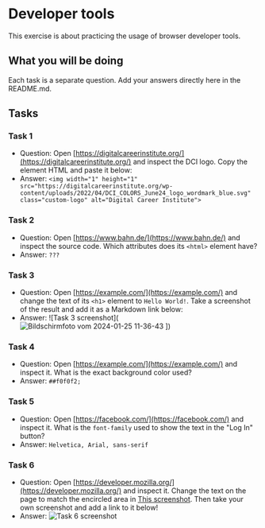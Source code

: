 # Developer tools

This exercise is about practicing the usage of browser developer tools.

## What you will be doing

Each task is a separate question. Add your answers directly here in the README.md.

## Tasks

### Task 1

- Question: Open [https://digitalcareerinstitute.org/](https://digitalcareerinstitute.org/) and inspect the DCI logo. Copy the element HTML and paste it below:
- Answer: `<img width="1" height="1" src="https://digitalcareerinstitute.org/wp-content/uploads/2022/04/DCI_COLORS_June24_logo_wordmark_blue.svg" class="custom-logo" alt="Digital Career Institute">`

### Task 2

- Question: Open [https://www.bahn.de/](https://www.bahn.de/) and inspect the source code. Which attributes does its `<html>` element have?
- Answer: `???`

### Task 3

- Question: Open [https://example.com/](https://example.com/) and change the text of its `<h1>` element to `Hello World!`. Take a screenshot of the result and add it as a Markdown link below:
- Answer: ![Task 3 screenshot](![Bildschirmfoto vom 2024-01-25 11-36-43](https://github.com/DCI-WD-TZ-23-D01/uib-06-devtools-dci1234ines/assets/153717211/5ce20264-dbc7-4dcd-9408-bafa9542eae9)
])

### Task 4

- Question: Open [https://example.com/](https://example.com/) and inspect it. What is the exact background color used?
- Answer: `##f0f0f2;`

### Task 5

- Question: Open [https://facebook.com/](https://facebook.com/) and inspect it. What is the `font-family` used to show the text in the "Log In" button?
- Answer: `Helvetica, Arial, sans-serif`

### Task 6

- Question: Open [https://developer.mozilla.org/](https://developer.mozilla.org/) and inspect it. Change the text on the page to match the encircled area in [This screenshot](Example.png). Then take your own screenshot and add a link to it below!
- Answer: ![Task 6 screenshot](screenshot2.png])
